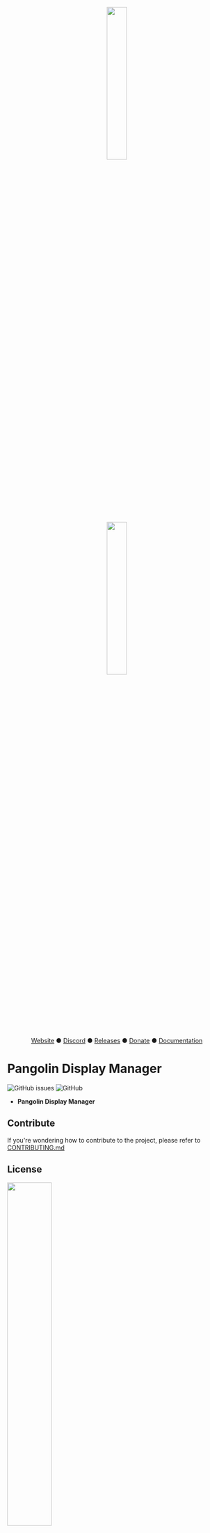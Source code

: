 <p align="center">
  <img width="30%" src="https://raw.githubusercontent.com/dahliaOS/brand/master/dahliaOS/svg/logotypewhitetext.svg#gh-dark-mode-only"
  
</p>
  
<p align="center">
  <img width="30%" src="https://github.com/dahliaOS/brand/blob/master/dahliaOS/svg/logotypeblacktext.svg#gh-light-mode-only"
  
</p>
<p align="center">
<a href="https://dahliaos.io">Website</a> ●
<a href="https://discord.gg/7qVbJHR">Discord</a> ●
<a href="https://github.com/dahliaos/releases/releases">Releases</a> ●
<a href="https://paypal.me/officialdahliaos">Donate</a> ●
<a href="https://github.com/dahliaos/documentation">Documentation</a>

# Pangolin Display Manager
![GitHub issues](https://img.shields.io/github/issues/dahliaos/pangolin_displaymanager?color=brightgreen)
![GitHub](https://img.shields.io/github/license/dahliaos/pangolin_displaymanager?color=bright-green)

 - **Pangolin Display Manager**

## Contribute

If you're wondering how to contribute to the project, please refer to [CONTRIBUTING.md](../CONTRIBUTING.md)

## License

<p align="left">
  <img width="45%" src="https://raw.githubusercontent.com/dahliaOS/brand/master/dahliaOS/svg/logotypewhitetext.svg#gh-dark-mode-only"
  
</p>
  
<p align="left">
  <img width="45%" src="https://github.com/dahliaOS/brand/blob/master/dahliaOS/svg/logotypeblacktext.svg#gh-light-mode-only"
  
</p>

Copyright @ 2019-2022 The dahliaOS Authors contact@dahliaos.io

This project is licensed under the [Apache 2.0 license](/LICENSE)
